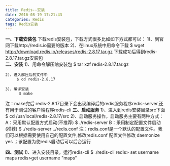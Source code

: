 ```yaml
---
title: Redis--安装
date: 2016-08-19 17:21:43
categories: Redis
tags: Redis安装
---
```

**一、下载安装包**
  下载redis安装包，下载方式很多比如如下方式都可以：
    1)、到官网下载http://redis.io需要的版本
    2)、在linux系统中用命令下载 $ wget http://download.redis.io/releases/redis-2.8.17.tar.gz
    下载成功后得到redis-2.8.17.tar.gz安装包   
**二、安装**
    1)、用命令解压缩安装包
       $ tar xzf redis-2.8.17.tar.gz

    2)、进入解压后的文件中
         $ cd redis-2.8.17

    3)、编译安装
          $ make

  注：make完后 redis-2.8.17目录下会出现编译后的redis服务程序redis-server,还有用于测试的客户端程序redis-cli 
**三、启动服务**
     1)、进入到redis安装目录src下面
          $ cd /usr/local/redis-2.8.17/src
     2)、启动服务操作，启动服务主要有两种方式：
           A：采用默认配置方式启动(不推荐)
                $ ./redis-server
           B：采用制定配置文件启动(推荐)
                 $ ./redis-server ../redis.conf
     注：redis.conf是一个默认的配置文件。我们可以根据需要使用自己的配置文件,修改redis.conf  配置文件修改 daemonize yes ；该配置为使redis启动后可以后台运行
 
**四、测试** 
   1)、进入安装目录，运行redis-cli
         $ ./redis-cli
         redis> set username maps
         redis>get username
         "maps" 
      